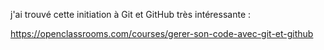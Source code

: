 j'ai trouvé cette initiation à Git et GitHub très intéressante : 

https://openclassrooms.com/courses/gerer-son-code-avec-git-et-github